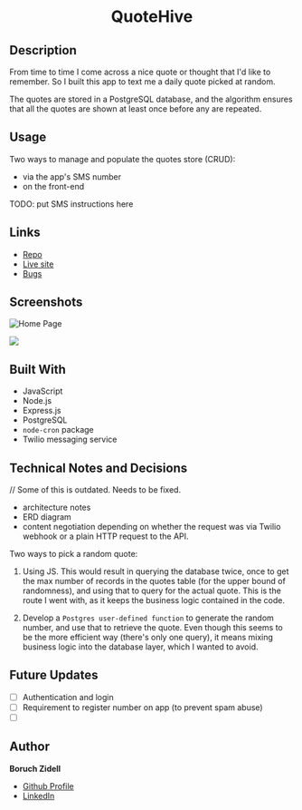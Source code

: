 <h1 align="center">QuoteHive</h1>

## Description

From time to time I come across a nice quote or thought that I'd like to remember. So I built this app to text me a daily quote picked at random.

The quotes are stored in a PostgreSQL database, and the algorithm ensures that all the quotes are shown at least once before any are repeated.

## Usage

Two ways to manage and populate the quotes store (CRUD):

- via the app's SMS number
- on the front-end

TODO: put SMS instructions here

## Links

- [Repo](https://github.com/boruchzidell/sms_quotes '<project-name> Repo')
- [Live site](<Homepage url> 'Live site coming soon')
- [Bugs](https://github.com/boruchzidell/sms_quotes/issues 'Issues Page')

## Screenshots

![Home Page](/screenshots/1.png 'Home Page coming soon')

![](/screenshots/2.png)

## Built With

- JavaScript
- Node.js
- Express.js
- PostgreSQL
- <code>node-cron</code> package
- Twilio messaging service

## Technical Notes and Decisions

// Some of this is outdated. Needs to be fixed.

- architecture notes
- ERD diagram
- content negotiation depending on whether the request was via Twilio webhook or a plain HTTP request to the API.

Two ways to pick a random quote:

1. Using JS. This would result in querying the database twice, once to get the max number of records in the quotes table (for the upper bound of randomness), and using that to query for the actual quote. This is the route I went with, as it keeps the business logic contained in the code.

2. Develop a `Postgres user-defined function` to generate the random number, and use that to retrieve the quote. Even though this seems to be the more efficient way (there's only one query), it means mixing business logic into the database layer, which I wanted to avoid.

## Future Updates

- [ ] Authentication and login
- [ ] Requirement to register number on app (to prevent spam abuse)
- [ ] &nbsp;

## Author

**Boruch Zidell**

- [Github Profile](https://github.com/boruchzidell 'Boruch Zidell Github')
- [LinkedIn](https://www.linkedin.com/in/boruchzidell 'Boruch Zidell LinkedIn')
